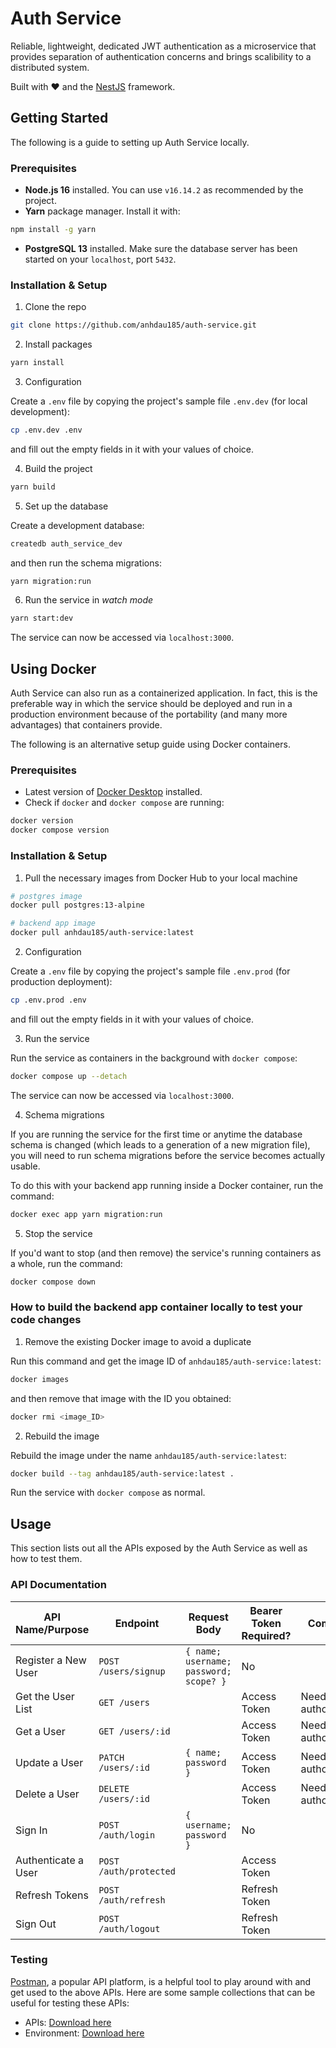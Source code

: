 # Auth Service

Reliable, lightweight, dedicated JWT authentication as a microservice that provides separation of authentication concerns and brings scalibility to a distributed system.

Built with ❤️ and the [NestJS](https://nestjs.com/) framework.

<!-- PROJECT SHIELDS - TBD -->

## Getting Started

The following is a guide to setting up Auth Service locally.

### Prerequisites

- **Node.js 16** installed. You can use `v16.14.2` as recommended by the project.
- **Yarn** package manager. Install it with:

```sh
npm install -g yarn
```

- **PostgreSQL 13** installed. Make sure the database server has been started on your `localhost`, port `5432`.

### Installation & Setup

1. Clone the repo

```sh
git clone https://github.com/anhdau185/auth-service.git
```

2. Install packages

```sh
yarn install
```

3. Configuration

Create a `.env` file by copying the project's sample file `.env.dev` (for local development):

```sh
cp .env.dev .env
```

and fill out the empty fields in it with your values of choice.

4. Build the project

```sh
yarn build
```

5. Set up the database

Create a development database:

```sh
createdb auth_service_dev
```

and then run the schema migrations:

```sh
yarn migration:run
```

6. Run the service in _watch mode_

```sh
yarn start:dev
```

The service can now be accessed via `localhost:3000`.

## Using Docker

Auth Service can also run as a containerized application. In fact, this is the preferable way in which the service should be deployed and run in a production environment because of the portability (and many more advantages) that containers provide.

The following is an alternative setup guide using Docker containers.

### Prerequisites

- Latest version of [Docker Desktop](https://www.docker.com/products/docker-desktop) installed.
- Check if `docker` and `docker compose` are running:

```sh
docker version
docker compose version
```

### Installation & Setup

1. Pull the necessary images from Docker Hub to your local machine

```sh
# postgres image
docker pull postgres:13-alpine

# backend app image
docker pull anhdau185/auth-service:latest
```

2. Configuration

Create a `.env` file by copying the project's sample file `.env.prod` (for production deployment):

```sh
cp .env.prod .env
```

and fill out the empty fields in it with your values of choice.

3. Run the service

Run the service as containers in the background with `docker compose`:

```sh
docker compose up --detach
```

The service can now be accessed via `localhost:3000`.

4. Schema migrations

If you are running the service for the first time or anytime the database schema is changed (which leads to a generation of a new migration file), you will need to run schema migrations before the service becomes actually usable.

To do this with your backend app running inside a Docker container, run the command:

```sh
docker exec app yarn migration:run
```

5. Stop the service

If you'd want to stop (and then remove) the service's running containers as a whole, run the command:

```sh
docker compose down
```

### How to build the backend app container locally to test your code changes

1. Remove the existing Docker image to avoid a duplicate

Run this command and get the image ID of `anhdau185/auth-service:latest`:

```sh
docker images
```

and then remove that image with the ID you obtained:

```sh
docker rmi <image_ID>
```

2. Rebuild the image

Rebuild the image under the name `anhdau185/auth-service:latest`:

```sh
docker build --tag anhdau185/auth-service:latest .
```

Run the service with `docker compose` as normal.

## Usage

This section lists out all the APIs exposed by the Auth Service as well as how to test them.

### API Documentation

| API Name/Purpose    | Endpoint               | Request Body                           | Bearer Token Required? | Comment             |
| ------------------- | ---------------------- | -------------------------------------- | ---------------------- | ------------------- |
| Register a New User | `POST /users/signup`   | `{ name; username; password; scope? }` | No                     |
| Get the User List   | `GET /users`           |                                        | Access Token           | Needs authorization |
| Get a User          | `GET /users/:id`       |                                        | Access Token           | Needs authorization |
| Update a User       | `PATCH /users/:id`     | `{ name; password }`                   | Access Token           | Needs authorization |
| Delete a User       | `DELETE /users/:id`    |                                        | Access Token           | Needs authorization |
| Sign In             | `POST /auth/login`     | `{ username; password }`               | No                     |
| Authenticate a User | `POST /auth/protected` |                                        | Access Token           |
| Refresh Tokens      | `POST /auth/refresh`   |                                        | Refresh Token          |
| Sign Out            | `POST /auth/logout`    |                                        | Refresh Token          |

### Testing

[Postman](https://www.postman.com/), a popular API platform, is a helpful tool to play around with and get used to the above APIs. Here are some sample collections that can be useful for testing these APIs:

- APIs: [Download here](https://gist.github.com/anhdau185/726c55cbf40cfef57a3ff377ee4576d9)
- Environment: [Download here](https://gist.github.com/anhdau185/11cbdbc976f7fc6de5b22564ef63b0ca)

<!-- ## Roadmap

- [ ] Feature 1
- [ ] Feature 2
- [ ] Feature 3
    - [ ] Nested Feature

See the [open issues](https://github.com/github_username/repo_name/issues) for a full list of proposed features (and known issues).

## Contributing

Contributions are what make the open source community such an amazing place to learn, inspire, and create. Any contributions you make are **greatly appreciated**.

If you have a suggestion that would make this better, please fork the repo and create a pull request. You can also simply open an issue with the tag "enhancement".
Don't forget to give the project a star! Thanks again!

1. Fork the Project
2. Create your Feature Branch (`git checkout -b feature/AmazingFeature`)
3. Commit your Changes (`git commit -m 'Add some AmazingFeature'`)
4. Push to the Branch (`git push origin feature/AmazingFeature`)
5. Open a Pull Request

## Contact

Your Name - [@twitter_handle](https://twitter.com/twitter_handle) - email@email_client.com -->
